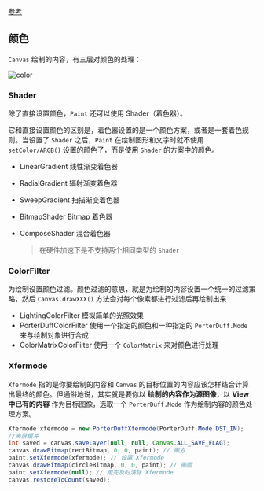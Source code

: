 [参考](http://hencoder.com/ui-1-2/)



## 颜色

`Canvas` 绘制的内容，有三层对颜色的处理：

![color](https://ws3.sinaimg.cn/large/52eb2279ly1fig6dcywn2j20j909yabu.jpg)



### Shader

除了直接设置颜色，`Paint` 还可以使用 Shader（着色器）。

它和直接设置颜色的区别是，着色器设置的是一个颜色方案，或者是一套着色规则。当设置了 `Shader` 之后，`Paint` 在绘制图形和文字时就不使用 `setColor/ARGB()` 设置的颜色了，而是使用 `Shader` 的方案中的颜色。

* LinearGradient 线性渐变着色器

* RadialGradient  辐射渐变着色器

* SweepGradient 扫描渐变着色器

* BitmapShader Bitmap 着色器

* ComposeShader 混合着色器

  > 在硬件加速下是不支持两个相同类型的 `Shader` 



### ColorFilter

为绘制设置颜色过滤。颜色过滤的意思，就是为绘制的内容设置一个统一的过滤策略，然后 `Canvas.drawXXX()` 方法会对每个像素都进行过滤后再绘制出来

* LightingColorFilter 模拟简单的光照效果
* PorterDuffColorFilter 使用一个指定的颜色和一种指定的 `PorterDuff.Mode` 来与绘制对象进行合成
* ColorMatrixColorFilter 使用一个 `ColorMatrix` 来对颜色进行处理



### Xfermode

`Xfermode` 指的是你要绘制的内容和 `Canvas` 的目标位置的内容应该怎样结合计算出最终的颜色。但通俗地说，其实就是要你以 **绘制的内容作为源图像**，以 **View 中已有的内容** 作为目标图像，选取一个 `PorterDuff.Mode` 作为绘制内容的颜色处理方案。

```java
Xfermode xfermode = new PorterDuffXfermode(PorterDuff.Mode.DST_IN);
//离屏缓冲
int saved = canvas.saveLayer(null, null, Canvas.ALL_SAVE_FLAG);
canvas.drawBitmap(rectBitmap, 0, 0, paint); // 画方  
paint.setXfermode(xfermode); // 设置 Xfermode  
canvas.drawBitmap(circleBitmap, 0, 0, paint); // 画圆  
paint.setXfermode(null); // 用完及时清除 Xfermode
canvas.restoreToCount(saved);
```

